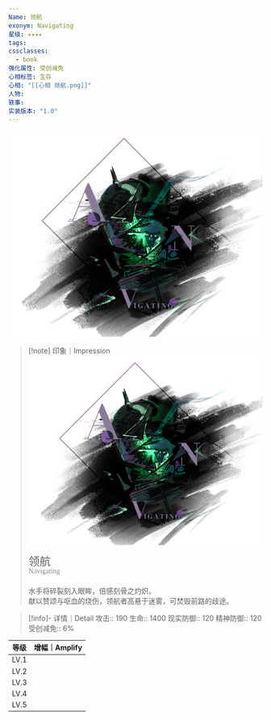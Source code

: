 ```yaml
---
Name: 领航
exonym: Navigating
星级: ✦✦✦✦
tags: 
cssclasses:
  - book
强化属性: 受创减免
心相标签: 生存
心相: "[[心相 领航.png]]"
人物: 
轶事: 
实装版本: "1.0"
---
```

![cover](assets/领航｜Navigating.assets/心相%20领航.png)

> [!note] 印象｜Impression
> ![心相 领航|inlL|300](assets/领航｜Navigating.assets/心相%20领航.png)
> <p style="font-family: '家族宋', sans-serif; font-size: 22px; line-height: 0.75; text-indent: 0;">领航<br><span style="font-family: serif; font-size: 14px; color: #888888;">Navigating</span></p>
> 
> 水手将碎裂刻入眼眸，倍感刻骨之灼炽。  
> 献以赞颂与呕血的烧伤，领航者高悬于迷雾，可焚毁前路的歧途。

> [!info]- 详情｜Detail
> 攻击:: 190
> 生命:: 1400
> 现实防御:: 120
> 精神防御:: 120
> 受创减免:: 6%

|  等级  | 增幅｜Amplify |
| :--: | :--------: |
| LV.1 |            |
| LV.2 |            |
| LV.3 |            |
| LV.4 |            |
| LV.5 |            |
